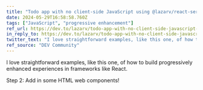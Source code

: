 ```yaml
---
title: "Todo app with no client-side JavaScript using @lazarv/react-server"
date: 2024-05-29T16:58:58.760Z
tags: ["JavaScript", "progressive enhancement"]
ref_url: https://dev.to/lazarv/todo-app-with-no-client-side-javascript-using-lazarvreact-server-23ig
in_reply_to: https://dev.to/lazarv/todo-app-with-no-client-side-javascript-using-lazarvreact-server-23ig
twitter_text: "I love straightforward examples, like this one, of how to build progressively enhanced experiences in frameworks like React."
ref_source: "DEV Community"
---
```


I love straightforward examples, like this one, of how to build progressively enhanced experiences in frameworks like React.

Step 2: Add in some HTML web components!
